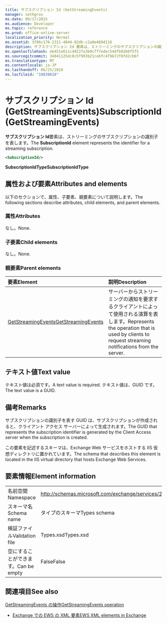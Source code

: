 ```yaml
---
title: サブスクリプション Id (GetStreamingEvents)
manager: sethgros
ms.date: 09/17/2015
ms.audience: Developer
ms.topic: reference
ms.prod: office-online-server
localization_priority: Normal
ms.assetid: 3f86c178-2311-4844-82db-c2a0e469d116
description: サブスクリプション Id 要素は、ストリーミングのサブスクリプションの識別子を表します。
ms.openlocfilehash: eb451e611c4922fa3b9cff7edec54dfb8260f5f5
ms.sourcegitcommit: 34041125dc8c5f993b21cebfc4f8b72f0fd2cb6f
ms.translationtype: MT
ms.contentlocale: ja-JP
ms.lasthandoff: 06/25/2018
ms.locfileid: "19839618"
---
```

# <a name="subscriptionid-getstreamingevents"></a><span data-ttu-id="c10c8-103">サブスクリプション Id (GetStreamingEvents)</span><span class="sxs-lookup"><span data-stu-id="c10c8-103">SubscriptionId (GetStreamingEvents)</span></span>

<span data-ttu-id="c10c8-104">**サブスクリプション Id**要素は、ストリーミングのサブスクリプションの識別子を表します。</span><span class="sxs-lookup"><span data-stu-id="c10c8-104">The **SubscriptionId** element represents the identifier for a streaming subscription.</span></span> 
  
```XML
<SubscriptionId/>
```

 <span data-ttu-id="c10c8-105">**SubscriptionIdType**</span><span class="sxs-lookup"><span data-stu-id="c10c8-105">**SubscriptionIdType**</span></span>
## <a name="attributes-and-elements"></a><span data-ttu-id="c10c8-106">属性および要素</span><span class="sxs-lookup"><span data-stu-id="c10c8-106">Attributes and elements</span></span>

<span data-ttu-id="c10c8-107">以下のセクションで、属性、子要素、親要素について説明します。</span><span class="sxs-lookup"><span data-stu-id="c10c8-107">The following sections describe attributes, child elements, and parent elements.</span></span>
  
### <a name="attributes"></a><span data-ttu-id="c10c8-108">属性</span><span class="sxs-lookup"><span data-stu-id="c10c8-108">Attributes</span></span>

<span data-ttu-id="c10c8-109">なし。</span><span class="sxs-lookup"><span data-stu-id="c10c8-109">None.</span></span>
  
### <a name="child-elements"></a><span data-ttu-id="c10c8-110">子要素</span><span class="sxs-lookup"><span data-stu-id="c10c8-110">Child elements</span></span>

<span data-ttu-id="c10c8-111">なし。</span><span class="sxs-lookup"><span data-stu-id="c10c8-111">None.</span></span>
  
### <a name="parent-elements"></a><span data-ttu-id="c10c8-112">親要素</span><span class="sxs-lookup"><span data-stu-id="c10c8-112">Parent elements</span></span>

|<span data-ttu-id="c10c8-113">**要素**</span><span class="sxs-lookup"><span data-stu-id="c10c8-113">**Element**</span></span>|<span data-ttu-id="c10c8-114">**説明**</span><span class="sxs-lookup"><span data-stu-id="c10c8-114">**Description**</span></span>|
|:-----|:-----|
|[<span data-ttu-id="c10c8-115">GetStreamingEvents</span><span class="sxs-lookup"><span data-stu-id="c10c8-115">GetStreamingEvents</span></span>](getstreamingevents.md) <br/> |<span data-ttu-id="c10c8-116">サーバーからストリーミングの通知を要求するクライアントによって使用される演算を表します。</span><span class="sxs-lookup"><span data-stu-id="c10c8-116">Represents the operation that is used by clients to request streaming notifications from the server.</span></span>  <br/> |
   
## <a name="text-value"></a><span data-ttu-id="c10c8-117">テキスト値</span><span class="sxs-lookup"><span data-stu-id="c10c8-117">Text value</span></span>

<span data-ttu-id="c10c8-118">テキスト値は必須です。</span><span class="sxs-lookup"><span data-stu-id="c10c8-118">A text value is required.</span></span> <span data-ttu-id="c10c8-119">テキスト値は、GUID です。</span><span class="sxs-lookup"><span data-stu-id="c10c8-119">The text value is a GUID.</span></span>
  
## <a name="remarks"></a><span data-ttu-id="c10c8-120">備考</span><span class="sxs-lookup"><span data-stu-id="c10c8-120">Remarks</span></span>

<span data-ttu-id="c10c8-121">サブスクリプションの識別子を表す GUID は、サブスクリプションが作成されると、クライアント アクセス サーバーによって生成されます。</span><span class="sxs-lookup"><span data-stu-id="c10c8-121">The GUID that represents the subscription identifier is generated by the Client Access server when the subscription is created.</span></span>
  
<span data-ttu-id="c10c8-122">この要素を記述するスキーマは、Exchange Web サービスをホストする IIS 仮想ディレクトリに置かれています。</span><span class="sxs-lookup"><span data-stu-id="c10c8-122">The schema that describes this element is located in the IIS virtual directory that hosts Exchange Web Services.</span></span>
  
## <a name="element-information"></a><span data-ttu-id="c10c8-123">要素情報</span><span class="sxs-lookup"><span data-stu-id="c10c8-123">Element information</span></span>

|||
|:-----|:-----|
|<span data-ttu-id="c10c8-124">名前空間</span><span class="sxs-lookup"><span data-stu-id="c10c8-124">Namespace</span></span>  <br/> |http://schemas.microsoft.com/exchange/services/2006/types  <br/> |
|<span data-ttu-id="c10c8-125">スキーマ名</span><span class="sxs-lookup"><span data-stu-id="c10c8-125">Schema name</span></span>  <br/> |<span data-ttu-id="c10c8-126">タイプのスキーマ</span><span class="sxs-lookup"><span data-stu-id="c10c8-126">Types schema</span></span>  <br/> |
|<span data-ttu-id="c10c8-127">検証ファイル</span><span class="sxs-lookup"><span data-stu-id="c10c8-127">Validation file</span></span>  <br/> |<span data-ttu-id="c10c8-128">Types.xsd</span><span class="sxs-lookup"><span data-stu-id="c10c8-128">Types.xsd</span></span>  <br/> |
|<span data-ttu-id="c10c8-129">空にすることができます。</span><span class="sxs-lookup"><span data-stu-id="c10c8-129">Can be empty</span></span>  <br/> |<span data-ttu-id="c10c8-130">False</span><span class="sxs-lookup"><span data-stu-id="c10c8-130">False</span></span>  <br/> |
   
## <a name="see-also"></a><span data-ttu-id="c10c8-131">関連項目</span><span class="sxs-lookup"><span data-stu-id="c10c8-131">See also</span></span>



[<span data-ttu-id="c10c8-132">GetStreamingEvents の操作</span><span class="sxs-lookup"><span data-stu-id="c10c8-132">GetStreamingEvents operation</span></span>](getstreamingevents-operation.md)


- [<span data-ttu-id="c10c8-133">Exchange での EWS の XML 要素</span><span class="sxs-lookup"><span data-stu-id="c10c8-133">EWS XML elements in Exchange</span></span>](ews-xml-elements-in-exchange.md)

